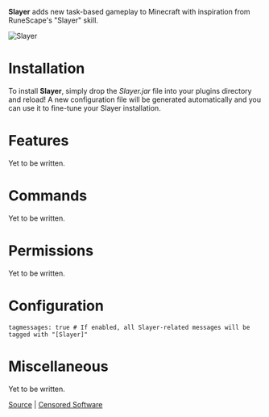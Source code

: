 **Slayer** adds new task-based gameplay to Minecraft with inspiration from RuneScape's "Slayer" skill.

![Slayer](http://alexben.net/projects/bukkit/Slayer/slayer_logo.png)

Installation
============

To install **Slayer**, simply drop the *Slayer.jar* file into your plugins directory and reload! A new configuration file will be generated automatically and you can use it to fine-tune your Slayer installation.


Features
========

Yet to be written.


Commands
========

Yet to be written.


Permissions
===========

Yet to be written.


Configuration
=============

    tagmessages: true # If enabled, all Slayer-related messages will be tagged with "[Slayer]"


Miscellaneous
=============

Yet to be written.


[Source](http://github.com/alexbennett/Minecraft-Slayer/) | [Censored Software](http://www.censoredsoftware.com/)